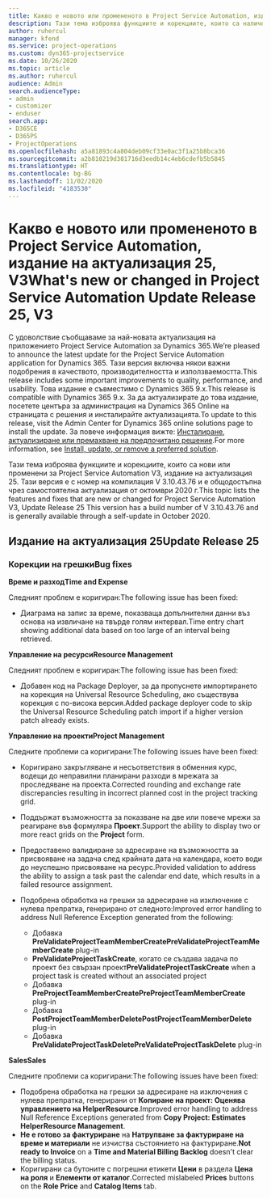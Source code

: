 ```yaml
---
title: Какво е новото или промененото в Project Service Automation, издание на актуализация 25, V3
description: Тази тема изброява функциите и корекциите, които са налични в Project Service Automation V3, издание на актуализация 25, V3.
author: ruhercul
manager: kfend
ms.service: project-operations
ms.custom: dyn365-projectservice
ms.date: 10/26/2020
ms.topic: article
ms.author: ruhercul
audience: Admin
search.audienceType:
- admin
- customizer
- enduser
search.app:
- D365CE
- D365PS
- ProjectOperations
ms.openlocfilehash: a5a81893c4a804deb09cf33e0ac3f1a25b8bca36
ms.sourcegitcommit: a2b810219d381716d3eedb14c4eb6cdefb5b5845
ms.translationtype: HT
ms.contentlocale: bg-BG
ms.lasthandoff: 11/02/2020
ms.locfileid: "4183530"
---
```

# <a name="whats-new-or-changed-in-project-service-automation-update-release-25-v3"></a><span data-ttu-id="fbc1e-103">Какво е новото или промененото в Project Service Automation, издание на актуализация 25, V3</span><span class="sxs-lookup"><span data-stu-id="fbc1e-103">What's new or changed in Project Service Automation Update Release 25, V3</span></span>

<span data-ttu-id="fbc1e-104">С удоволствие съобщаваме за най-новата актуализация на приложението Project Service Automation за Dynamics 365.</span><span class="sxs-lookup"><span data-stu-id="fbc1e-104">We’re pleased to announce the latest update for the Project Service Automation application for Dynamics 365.</span></span> <span data-ttu-id="fbc1e-105">Тази версия включва някои важни подобрения в качеството, производителността и използваемостта.</span><span class="sxs-lookup"><span data-stu-id="fbc1e-105">This release includes some important improvements to quality, performance, and usability.</span></span> <span data-ttu-id="fbc1e-106">Това издание е съвместимо с Dynamics 365 9.x.</span><span class="sxs-lookup"><span data-stu-id="fbc1e-106">This release is compatible with Dynamics 365 9.x.</span></span> <span data-ttu-id="fbc1e-107">За да актуализирате до това издание, посетете центъра за администрация на Dynamics 365 Online на страницата с решения и инсталирайте актуализацията.</span><span class="sxs-lookup"><span data-stu-id="fbc1e-107">To update to this release, visit the Admin Center for Dynamics 365 online solutions page to install the update.</span></span> <span data-ttu-id="fbc1e-108">За повече информация вижте: [Инсталиране, актуализиране или премахване на предпочитано решение](https://docs.microsoft.com/power-platform/admin/install-remove-preferred-solution).</span><span class="sxs-lookup"><span data-stu-id="fbc1e-108">For more information, see [Install, update, or remove a preferred solution](https://docs.microsoft.com/power-platform/admin/install-remove-preferred-solution).</span></span>

<span data-ttu-id="fbc1e-109">Тази тема изброява функциите и корекциите, които са нови или променени за Project Service Automation V3, издание на актуализация 25. Тази версия е с номер на компилация V 3.10.43.76 и е общодостъпна чрез самостоятелна актуализация от октомври 2020 г.</span><span class="sxs-lookup"><span data-stu-id="fbc1e-109">This topic lists the features and fixes that are new or changed for Project Service Automation V3, Update Release 25 This version has a build number of V 3.10.43.76 and is generally available through a self-update in October 2020.</span></span>

## <a name="update-release-25"></a><span data-ttu-id="fbc1e-110">Издание на актуализация 25</span><span class="sxs-lookup"><span data-stu-id="fbc1e-110">Update Release 25</span></span>

### <a name="bug-fixes"></a><span data-ttu-id="fbc1e-111">Корекции на грешки</span><span class="sxs-lookup"><span data-stu-id="fbc1e-111">Bug fixes</span></span>

<span data-ttu-id="fbc1e-112">**Време и разход**</span><span class="sxs-lookup"><span data-stu-id="fbc1e-112">**Time and Expense**</span></span>

<span data-ttu-id="fbc1e-113">Следният проблем е коригиран:</span><span class="sxs-lookup"><span data-stu-id="fbc1e-113">The following issue has been fixed:</span></span>

- <span data-ttu-id="fbc1e-114">Диаграма на запис за време, показваща допълнителни данни въз основа на извличане на твърде голям интервал.</span><span class="sxs-lookup"><span data-stu-id="fbc1e-114">Time entry chart showing additional data based on too large of an interval being retrieved.</span></span>

<span data-ttu-id="fbc1e-115">**Управление на ресурси**</span><span class="sxs-lookup"><span data-stu-id="fbc1e-115">**Resource Management**</span></span>

<span data-ttu-id="fbc1e-116">Следният проблем е коригиран:</span><span class="sxs-lookup"><span data-stu-id="fbc1e-116">The following issue has been fixed:</span></span>

- <span data-ttu-id="fbc1e-117">Добавен код на Package Deployer, за да пропуснете импортирането на корекция на Universal Resource Scheduling, ако съществува корекция с по-висока версия.</span><span class="sxs-lookup"><span data-stu-id="fbc1e-117">Added package deployer code to skip the Universal Resource Scheduling patch import if a higher version patch already exists.</span></span>

<span data-ttu-id="fbc1e-118">**Управление на проекти**</span><span class="sxs-lookup"><span data-stu-id="fbc1e-118">**Project Management**</span></span>

<span data-ttu-id="fbc1e-119">Следните проблеми са коригирани:</span><span class="sxs-lookup"><span data-stu-id="fbc1e-119">The following issues have been fixed:</span></span>

- <span data-ttu-id="fbc1e-120">Коригирано закръгляване и несъответствия в обменния курс, водещи до неправилни планирани разходи в мрежата за проследяване на проекта.</span><span class="sxs-lookup"><span data-stu-id="fbc1e-120">Corrected rounding and exchange rate discrepancies resulting in incorrect planned cost in the project tracking grid.</span></span>
- <span data-ttu-id="fbc1e-121">Поддържат възможността за показване на две или повече мрежи за реагиране във формуляра **Проект**.</span><span class="sxs-lookup"><span data-stu-id="fbc1e-121">Support the ability to display two or more react grids on the **Project** form.</span></span>
- <span data-ttu-id="fbc1e-122">Предоставено валидиране за адресиране на възможността за присвояване на задача след крайната дата на календара, което води до неуспешно присвояване на ресурс.</span><span class="sxs-lookup"><span data-stu-id="fbc1e-122">Provided validation to address the ability to assign a task past the calendar end date, which results in a failed resource assignment.</span></span>
- <span data-ttu-id="fbc1e-123">Подобрена обработка на грешки за адресиране на изключение с нулева препратка, генерирано от следното:</span><span class="sxs-lookup"><span data-stu-id="fbc1e-123">Improved error handling to address Null Reference Exception generated from the following:</span></span>

    - <span data-ttu-id="fbc1e-124">Добавка **PreValidateProjectTeamMemberCreate**</span><span class="sxs-lookup"><span data-stu-id="fbc1e-124">**PreValidateProjectTeamMemberCreate** plug-in</span></span>
    - <span data-ttu-id="fbc1e-125">**PreValidateProjectTaskCreate**, когато се създава задача по проект без свързан проект</span><span class="sxs-lookup"><span data-stu-id="fbc1e-125">**PreValidateProjectTaskCreate** when a project task is created without an associated project</span></span>
    - <span data-ttu-id="fbc1e-126">Добавка **PreProjectTeamMemberCreate**</span><span class="sxs-lookup"><span data-stu-id="fbc1e-126">**PreProjectTeamMemberCreate** plug-in</span></span>
    - <span data-ttu-id="fbc1e-127">Добавка **PostProjectTeamMemberDelete**</span><span class="sxs-lookup"><span data-stu-id="fbc1e-127">**PostProjectTeamMemberDelete** plug-in</span></span>
    - <span data-ttu-id="fbc1e-128">Добавка **PreValidateProjectTaskDelete**</span><span class="sxs-lookup"><span data-stu-id="fbc1e-128">**PreValidateProjectTaskDelete** plug-in</span></span>

<span data-ttu-id="fbc1e-129">**Sales**</span><span class="sxs-lookup"><span data-stu-id="fbc1e-129">**Sales**</span></span>

<span data-ttu-id="fbc1e-130">Следните проблеми са коригирани:</span><span class="sxs-lookup"><span data-stu-id="fbc1e-130">The following issues have been fixed:</span></span>

- <span data-ttu-id="fbc1e-131">Подобрена обработка на грешки за адресиране на изключения с нулева препратка, генерирани от **Копиране на проект: Оценява управлението на HelperResource**.</span><span class="sxs-lookup"><span data-stu-id="fbc1e-131">Improved error handling to address Null Reference Exceptions generated from **Copy Project: Estimates HelperResource Management**.</span></span>
- <span data-ttu-id="fbc1e-132">**Не е готово за фактуриране** на **Натрупване за фактуриране на време и материали** не изчиства състоянието на фактуриране.</span><span class="sxs-lookup"><span data-stu-id="fbc1e-132">**Not ready to Invoice** on a **Time and Material Billing Backlog** doesn't clear the billing status.</span></span>
- <span data-ttu-id="fbc1e-133">Коригирани са бутоните с погрешни етикети **Цени** в раздела **Цена на роля** и **Елементи от каталог**.</span><span class="sxs-lookup"><span data-stu-id="fbc1e-133">Corrected mislabeled **Prices** buttons on the **Role Price** and **Catalog Items** tab.</span></span>
